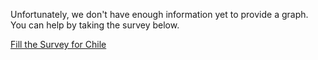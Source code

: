 
Unfortunately, we don't have enough information yet to provide a graph. You can help by taking the survey below.

[Fill the Survey for Chile](https://tinyurl.com/coronasurveyschile)

